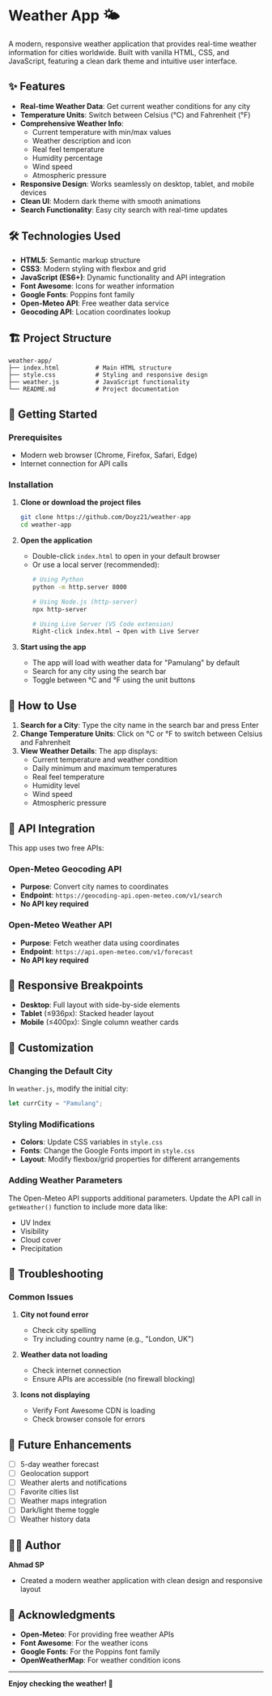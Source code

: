 # Weather App 🌤️

A modern, responsive weather application that provides real-time weather information for cities worldwide. Built with vanilla HTML, CSS, and JavaScript, featuring a clean dark theme and intuitive user interface.

## ✨ Features

- **Real-time Weather Data**: Get current weather conditions for any city
- **Temperature Units**: Switch between Celsius (°C) and Fahrenheit (°F)
- **Comprehensive Weather Info**: 
  - Current temperature with min/max values
  - Weather description and icon
  - Real feel temperature
  - Humidity percentage
  - Wind speed
  - Atmospheric pressure
- **Responsive Design**: Works seamlessly on desktop, tablet, and mobile devices
- **Clean UI**: Modern dark theme with smooth animations
- **Search Functionality**: Easy city search with real-time updates

## 🛠️ Technologies Used

- **HTML5**: Semantic markup structure
- **CSS3**: Modern styling with flexbox and grid
- **JavaScript (ES6+)**: Dynamic functionality and API integration
- **Font Awesome**: Icons for weather information
- **Google Fonts**: Poppins font family
- **Open-Meteo API**: Free weather data service
- **Geocoding API**: Location coordinates lookup

## 🏗️ Project Structure

```
weather-app/
├── index.html          # Main HTML structure
├── style.css           # Styling and responsive design
├── weather.js          # JavaScript functionality
└── README.md           # Project documentation
```

## 🚀 Getting Started

### Prerequisites

- Modern web browser (Chrome, Firefox, Safari, Edge)
- Internet connection for API calls

### Installation

1. **Clone or download the project files**
   ```bash
   git clone https://github.com/Doyz21/weather-app
   cd weather-app
   ```

2. **Open the application**
   - Double-click `index.html` to open in your default browser
   - Or use a local server (recommended):
     ```bash
     # Using Python
     python -m http.server 8000
     
     # Using Node.js (http-server)
     npx http-server
     
     # Using Live Server (VS Code extension)
     Right-click index.html → Open with Live Server
     ```

3. **Start using the app**
   - The app will load with weather data for "Pamulang" by default
   - Search for any city using the search bar
   - Toggle between °C and °F using the unit buttons

## 🎯 How to Use

1. **Search for a City**: Type the city name in the search bar and press Enter
2. **Change Temperature Units**: Click on °C or °F to switch between Celsius and Fahrenheit
3. **View Weather Details**: The app displays:
   - Current temperature and weather condition
   - Daily minimum and maximum temperatures
   - Real feel temperature
   - Humidity level
   - Wind speed
   - Atmospheric pressure

## 🔧 API Integration

This app uses two free APIs:

### Open-Meteo Geocoding API
- **Purpose**: Convert city names to coordinates
- **Endpoint**: `https://geocoding-api.open-meteo.com/v1/search`
- **No API key required**

### Open-Meteo Weather API
- **Purpose**: Fetch weather data using coordinates
- **Endpoint**: `https://api.open-meteo.com/v1/forecast`
- **No API key required**

## 📱 Responsive Breakpoints

- **Desktop**: Full layout with side-by-side elements
- **Tablet** (≤936px): Stacked header layout
- **Mobile** (≤400px): Single column weather cards

## 🎨 Customization

### Changing the Default City
In `weather.js`, modify the initial city:
```javascript
let currCity = "Pamulang";
```

### Styling Modifications
- **Colors**: Update CSS variables in `style.css`
- **Fonts**: Change the Google Fonts import in `style.css`
- **Layout**: Modify flexbox/grid properties for different arrangements

### Adding Weather Parameters
The Open-Meteo API supports additional parameters. Update the API call in `getWeather()` function to include more data like:
- UV Index
- Visibility
- Cloud cover
- Precipitation

## 🐛 Troubleshooting

### Common Issues

1. **City not found error**
   - Check city spelling
   - Try including country name (e.g., "London, UK")

2. **Weather data not loading**
   - Check internet connection
   - Ensure APIs are accessible (no firewall blocking)

3. **Icons not displaying**
   - Verify Font Awesome CDN is loading
   - Check browser console for errors

## 🔮 Future Enhancements

- [ ] 5-day weather forecast
- [ ] Geolocation support
- [ ] Weather alerts and notifications
- [ ] Favorite cities list
- [ ] Weather maps integration
- [ ] Dark/light theme toggle
- [ ] Weather history data

## 👨‍💻 Author

**Ahmad SP**
- Created a modern weather application with clean design and responsive layout

## 🙏 Acknowledgments

- **Open-Meteo**: For providing free weather APIs
- **Font Awesome**: For the weather icons
- **Google Fonts**: For the Poppins font family
- **OpenWeatherMap**: For weather condition icons

---


**Enjoy checking the weather! 🌈**
